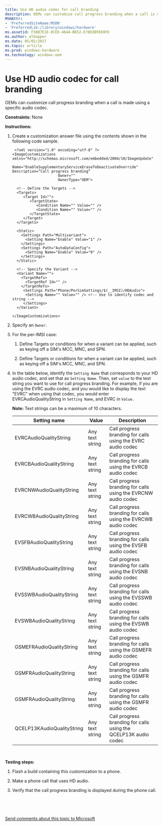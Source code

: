 ```yaml
---
title: Use HD audio codec for call branding
description: OEMs can customize call progress branding when a call is made using a specific audio codec.
MSHAttr:
- 'PreferredSiteName:MSDN'
- 'PreferredLib:/library/windows/hardware'
ms.assetid: F38B7E1E-0CED-4644-B652-E70D3BFE69FD
ms.author: alhopper
ms.date: 05/02/2017
ms.topic: article
ms.prod: windows-hardware
ms.technology: windows-oem
---
```


# Use HD audio codec for call branding


OEMs can customize call progress branding when a call is made using a specific audio codec.

<a href="" id="constraints---none"></a>**Constraints:** None  

<a href="" id="instructions-"></a>**Instructions:**  
1.  Create a customization answer file using the contents shown in the following code sample.

    ``` syntax
     <?xml version="1.0" encoding="utf-8" ?>  
    <ImageCustomizations xmlns="http://schemas.microsoft.com/embedded/2004/10/ImageUpdate"  
                         Name="EnableSupplementaryServiceEraseToDeactivateOverride" Description=”Call progress branding”
                         Owner=""  
                         OwnerType="OEM"> 

      <!-- Define the Targets --> 
      <Targets>
         <Target Id="">
            <TargetState>
               <Condition Name="" Value="" />
               <Condition Name="" Value="" />
            </TargetState>
         </Target>
      </Targets>

      <Static>
        <Settings Path="Multivariant">
          <Setting Name="Enable" Value="1" />
        </Settings>
        <Settings Path="AutoDataConfig">
          <Setting Name="Enable" Value="0" />
        </Settings>
      </Static>

      <!-- Specify the Variant -->
      <Variant Name=""> 
        <TargetRefs>
          <TargetRef Id="" /> 
        </TargetRefs>
         <Settings Path="Phone/PerSimSettings/$(__IMSI)/HDAudio">  
          <Setting Name="" Value="" /> <!-- Use to identify codec and string -->
         </Settings>   
      </Variant>

    </ImageCustomizations>
    ```

2.  Specify an `Owner`.

3.  For the per-IMSI case:

    1.  Define Targets or conditions for when a variant can be applied, such as keying off a SIM's MCC, MNC, and SPN.

    2.  Define Targets or conditions for when a variant can be applied, such as keying off a SIM's MCC, MNC, and SPN.

4.  In the table below, identify the `Setting Name` that corresponds to your HD audio codec, and set that as `Setting Name`. Then, set `value` to the text string you want to use for call progress branding. For example, if you are using the EVRC audio codec, and you would like to display the text "EVRC" when using that codec, you would enter EVRCAudioQualityString in `Setting Name`, and EVRC in `Value. `

    **Note:** Text strings can be a maximum of 10 characters.

    | Setting name               | Value           | Description                                                     |
    |----------------------------|-----------------|-----------------------------------------------------------------|
    | EVRCAudioQualityString     | Any text string | Call progress branding for calls using the EVRC audio codec     |
    | EVRCBAudioQualityString    | Any text string | Call progress branding for calls using the EVRCB audio codec    |
    | EVRCNWAudioQualityString   | Any text string | Call progress branding for calls using the EVRCNW audio codec   |
    | EVRCWBAudioQualityString   | Any text string | Call progress branding for calls using the EVRCWB audio codec   |
    | EVSFBAudioQualityString    | Any text string | Call progress branding for calls using the EVSFB audio codec    |
    | EVSNBAudioQualityString    | Any text string | Call progress branding for calls using the EVSNB audio codec    |
    | EVSSWBAudioQualityString   | Any text string | Call progress branding for calls using the EVSSWB audio codec   |
    | EVSWBAudioQualityString    | Any text string | Call progress branding for calls using the EVSWB audio codec    |
    | GSMEFRAudioQualityString   | Any text string | Call progress branding for calls using the GSMEFR audio codec   |
    | GSMFRAudioQualityString    | Any text string | Call progress branding for calls using the GSMFR audio codec    |
    | GSMFRAudioQualityString    | Any text string | Call progress branding for calls using the GSMFR audio codec    |
    | QCELP13KAudioQualityString | Any text string | Call progress branding for calls using the QCELP13K audio codec |

     

<a href="" id="testing-steps-"></a>**Testing steps:**  
1.  Flash a build containing this customization to a phone.

2.  Make a phone call that uses HD audio.

3.  Verify that the call progress branding is displayed during the phone call.

 

 

[Send comments about this topic to Microsoft](mailto:wsddocfb@microsoft.com?subject=Documentation%20feedback%20%5Bp_phCustomization\p_phCustomization%5D:%20Use%20HD%20audio%20codec%20for%20call%20branding%20%20RELEASE:%20%289/7/2016%29&body=%0A%0APRIVACY%20STATEMENT%0A%0AWe%20use%20your%20feedback%20to%20improve%20the%20documentation.%20We%20don't%20use%20your%20email%20address%20for%20any%20other%20purpose,%20and%20we'll%20remove%20your%20email%20address%20from%20our%20system%20after%20the%20issue%20that%20you're%20reporting%20is%20fixed.%20While%20we're%20working%20to%20fix%20this%20issue,%20we%20might%20send%20you%20an%20email%20message%20to%20ask%20for%20more%20info.%20Later,%20we%20might%20also%20send%20you%20an%20email%20message%20to%20let%20you%20know%20that%20we've%20addressed%20your%20feedback.%0A%0AFor%20more%20info%20about%20Microsoft's%20privacy%20policy,%20see%20http://privacy.microsoft.com/default.aspx. "Send comments about this topic to Microsoft")




